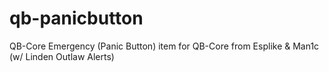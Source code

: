 # qb-panicbutton
QB-Core Emergency (Panic Button) item for QB-Core from Esplike &amp; Man1c (w/ Linden Outlaw Alerts)
